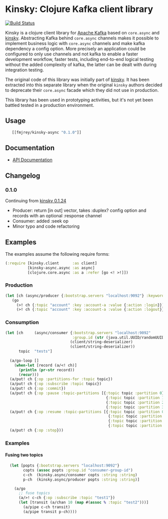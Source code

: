 Kinsky: Clojure Kafka client library
====================================

[![Build Status](https://secure.travis-ci.org/fmjrey/kinsky-async.svg)](http://travis-ci.org/fmjrey/kinsky-async)

Kinsky is a clojure client library for [Apache Kafka](http://kafka.apache.org)
based on `core.async` and [kinsky](https://github.com/pyr/kinsky).
Abstracting Kafka behind `core.async` channels makes it possible to implement
business logic with `core.async` channels and make kafka dependency a config
option. More precisely an application could be configured to only use channels
and not kafka to enable a faster development workflow, faster tests,
including end-to-end logical testing without the added complexity of kafka,
the latter can be dealt with during integration testing.

The original code of this library was initially part of
[kinsky](https://github.com/pyr/kinsky). It has been extracted into this
separate library when the original `kinsky` authors decided to deprecate
their `core.async` facade which they did not use in production.

This library has been used in prototyping activities, but it's not yet been
battled tested in a production environment. 

## Usage

```clojure
   [[fmjrey/kinsky-async "0.1.0"]]
```

## Documentation

* [API Documentation](http://fmjrey.github.io/kinsky-async)


## Changelog

### 0.1.0

Continuing from [kinsky 0.1.24](https://github.com/pyr/kinsky)
- Producer: return [in out] vector, takes :duplex? config option
  and records with an optional :response channel
- Consumer: added :seek op
- Minor typo and code refactoring

## Examples

The examples assume the following require forms:

```clojure
(:require [kinsky.client      :as client]
          [kinsky-async.async :as async]
          [clojure.core.async :as a :refer [go <! >!]])
```

### Production

```clojure
(let [ch (async/producer {:bootstrap.servers "localhost:9092"} :keyword :edn)]
   (go
     (>! ch {:topic "account" :key :account-a :value {:action :login}})
     (>! ch {:topic "account" :key :account-a :value {:action :logout}})))
```

### Consumption

```clojure
(let [ch     (async/consumer {:bootstrap.servers "localhost:9092"
                              :group.id (str (java.util.UUID/randomUUID))}
                             (client/string-deserializer)
                             (client/string-deserializer))
      topic  "tests"]
						  
  (a/go-loop []
    (when-let [record (a/<! ch)]
      (println (pr-str record))
      (recur)))
  (a/put! ch {:op :partitions-for :topic topic})
  (a/put! ch {:op :subscribe :topic topic})
  (a/put! ch {:op :commit})
  (a/put! ch {:op :pause :topic-partitions [{:topic topic :partition 0}
                                             {:topic topic :partition 1}
                                             {:topic topic :partition 2}
                                             {:topic topic :partition 3}]})
  (a/put! ch {:op :resume :topic-partitions [{:topic topic :partition 0}
                                              {:topic topic :partition 1}
                                              {:topic topic :partition 2}
                                              {:topic topic :partition 3}]})
  (a/put! ch {:op :stop}))
```

### Examples

#### Fusing two topics

```clojure
  (let [popts {:bootstrap.servers "localhost:9092"}
        copts (assoc popts :group.id "consumer-group-id")
        c-ch  (kinsky.async/consumer copts :string :string)
        p-ch  (kinsky.async/producer popts :string :string)]

    (a/go
      ;; fuse topics
	  (a/>! c-ch {:op :subscribe :topic "test1"})
      (let [transit (a/chan 10 (map #(assoc % :topic "test2")))]
        (a/pipe c-ch transit)
        (a/pipe transit p-ch))))
```
